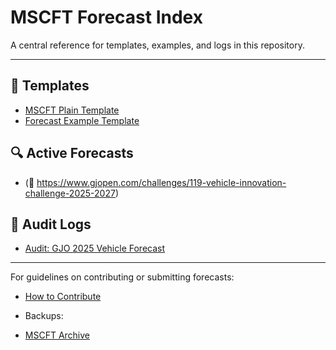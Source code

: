 # MSCFT Forecast Index

A central reference for templates, examples, and logs in this repository.

---

## 📁 Templates
- [MSCFT Plain Template](https://github.com/captbullett65/MSCFT-/blob/main/templates/MSCFT-Template-v3.1B.md)
- [Forecast Example Template](https://github.com/captbullett65/MSCFT-/tree/main/examples)

## 🔍 Active Forecasts
- (🔗 https://www.gjopen.com/challenges/119-vehicle-innovation-challenge-2025-2027)

## 📑 Audit Logs
- [Audit: GJO 2025 Vehicle Forecast](https://github.com/captbullett65/MSCFT-/tree/main/logs)

---

For guidelines on contributing or submitting forecasts:
- [How to Contribute](https://github.com/captbullett65/MSCFT-/blob/main/CONTRIBUTING.md)

- Backups:
- [MSCFT Archive](https://github.com/captbullett65/MSCFT-/blob/main/backup-log.md)

